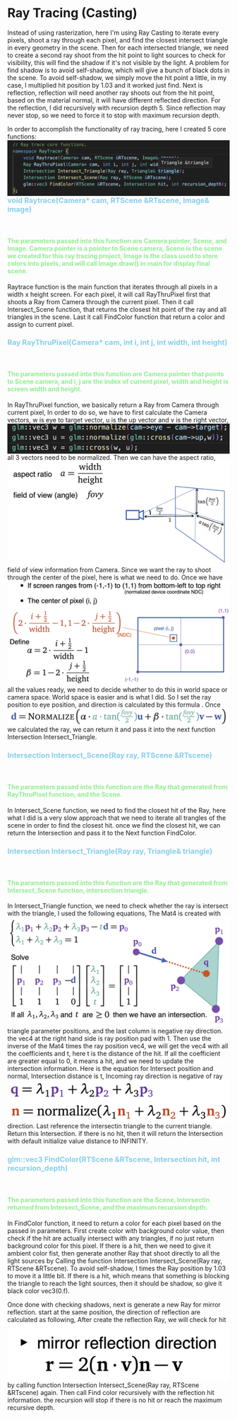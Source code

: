 <h1>Ray Tracing (Casting)</h1>

<div>
<p>
    Instead of using rasterization, here I'm using Ray Casting to iterate every pixels, shoot a ray through each pixel, and find the closest intersect triangle in every geometry in the scene. Then for each intersected triangle, we need to create a second ray shoot from the hit point to light sources to check for visibility, this will find the shadow if it's not visible by the light. A problem for find shadow is to avoid self-shadow, which will give a bunch of black dots in the scene. To avoid self-shadow, we simply move the hit point a little, in my case, I multiplied hit position by 1.03 and it worked just find. Next is reflection, reflection will need another ray shoots out from the hit point, based on the material normal, it will have different reflected direction. For the reflection, I did recursively with recursion depth 5. Since reflection may never stop, so we need to force it to stop with maximum recursion depth.
</p>
</div>
<div>
<p>
In order to accomplish the functionality of ray tracing, here I created 5 core functions: 
    <img src="./write_up_img/core_funcs.png"
     style="float: left; margin-right: 10px;" />
</p>
</div>

<div>
<h3 style="color:skyblue">void Raytrace(Camera* cam, RTScene &RTscene, Image& image)</h3><br>
<h4 style="color:lightgreen">
The parameters passed into this function are Camera pointer, Scene, and Image. Camera pointer is a pointer to Scene camera, Scene is the scene we created for this ray tracing project, Image is the class used to store colors into pixels, and will call Image.draw() in main for display final scene.
</h4>
<p>Raytrace function is the main function that iterates through all pixels in a width x height screen. For each pixel, it will call RayThruPixel first that shoots a Ray from Camera through the current pixel. Then it call Intersect_Scene function, that returns the closest hit point of the ray and all triangles in the scene. Last it call FindColor function that return a color and assign to current pixel.
</p>

</div>

<div>
<h3 style="color:skyblue">Ray RayThruPixel(Camera* cam, int i, int j, int width, int height)</h3><br>
<h4 style="color:lightgreen">
The parameters passed into this function are Camera pointer that points to Scene camera, and i, j are the index of current pixel, width and height is screen width and height.
</h4>
<p>
In RayThruPixel function, we basically return a Ray from Camera through current pixel, In order to do so, we have to first calculate the Camera vectors, 
    <img src="./write_up_img/cam_vec.png"
     style="float: left; margin-right: 10px;" />
w is eye to target vector, u is the up vector and v is the right vector, all 3 vectors need to be normalized. 
    <img src="./write_up_img/cam_angle.png"
     style="float: left; margin-right: 10px;" />
Then we can have the aspect ratio, field of view information from Camera. Since we want the ray to shoot through the center of the pixel, here is what we need to do. 
    <img src="./write_up_img/pixel_center.png"
     style="float: left; margin-right: 10px;" />
Once we have all the values ready, we need to decide whether to do this in world space or camera space. World space is easier and is what I did. So I set the ray position to eye position, and direction is calculated by this formula .
     <img src="./write_up_img/ray_dir.png"
     style="float: left; margin-right: 10px;" />
    Once we calculated the ray, we can return it and pass it into the next function Intersection Intersect_Triangle. 
</p>

</div>

<div>
<h3 style="color:skyblue">Intersection Intersect_Scene(Ray ray, RTScene &RTscene)</h3><br>
<h4 style="color:lightgreen">
The parameters passed into this function are the Ray that generated from RayThruPixel function, and the Scene.
</h4>
<p>
In Intersect_Scene function, we need to find the closest hit of the Ray, here what I did is a very slow approach that we need to iterate all trangles of the scene in order to find the closest hit. once we find the closest hit, we can return the Intersection and pass it to the Next function FindColor.
</p>

</div>


<div>
<h3 style="color:skyblue">Intersection Intersect_Triangle(Ray ray, Triangle& triangle)</h3><br>
<h4 style="color:lightgreen">
The parameters passed into this function are the Ray that generated from Intersect_Scene function, intersection triangle.
</h4>
<p>
In Intersect_Triangle function, we need to check whether the ray is intersect with the triangle, I used the following equations, 
    <img src="./write_up_img/tri_intersect.png"
     style="float: left; margin-right: 10px;" />
The Mat4 is created with triangle parameter positions, and the last column is negative ray direction. the vec4 at the right hand side is ray position pad with 1. Then use the inverse of the Mat4 times the ray position vec4, we will get the vec4 with all the coefficients and t, here t is the distance of the hit. If all the coefficient are greater equal to 0, it means a hit, and we need to update the intersection information. Here is the equation for Intersect position and normal,
<img src="./write_up_img/intersect_pos.png"
     style="float: left; margin-right: 10px;" />
Intersection distance is t, Incoming ray direction is negative of ray direction. Last reference the intersectin triangle to the current triangle. Return this Intersection. if there is no hit, then it will return the Intersection with default initialize value distance to INFINITY.
</p>

</div>


<div>
<h3 style="color:skyblue">glm::vec3 FindColor(RTScene &RTscene, Intersection hit, int recursion_depth)</h3><br>
<h4 style="color:lightgreen">
The parameters passed into this function are the Scene, Intersectin returned from Intersect_Scene, and the maximum recursion depth.
</h4>
<p>
In FindColor function, it need to return a color for each pixel based on the passed in parameters. First create color with background color value, then check if the hit are actually intersect with any triangles, if no just return background color for this pixel. If there is a hit, then we need to give it ambient color fist, then generate another Ray that shoot directly to all the light sources by Calling the function Intersection Intersect_Scene(Ray ray, RTScene &RTscene). To avoid self-shadow, I times the Ray position by 1.03 to move it a little bit. If there is a hit, which means that something is blocking the triangle to reach the light sources, then it should be shadow, so give it black color vec3(0.f).
</p>
<p>
Once done with checking shadows, next is generate a new Ray for mirror reflection. start at the same position, the direction of reflection are calculated as following,
<img src="./write_up_img/reflect_dir.png"
     style="float: left; margin-right: 10px;" />
After create the reflection Ray, we will check for hit by calling function Intersection Intersect_Scene(Ray ray, RTScene &RTscene) again. Then call Find color recursively with the reflection hit information. the recursion will stop if there is no hit or reach the maximum recursive depth.
</p>

</div>